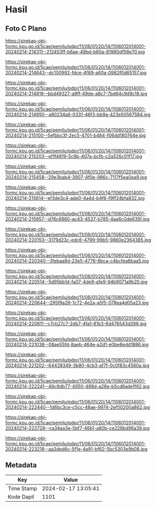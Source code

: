 # Hasil

## Foto C Plano

https://sirekap-obj-formc.kpu.go.id/5cae/pemilu/pdpr/11/06/01/20/14/1106012014001-20240214-214311--212453ff-b6ae-49bd-b60a-81980df58e70.jpg

https://sirekap-obj-formc.kpu.go.id/5cae/pemilu/pdpr/11/06/01/20/14/1106012014001-20240214-214643--dc100992-fdce-4f89-a60a-0982f0d65157.jpg

https://sirekap-obj-formc.kpu.go.id/5cae/pemilu/pdpr/11/06/01/20/14/1106012014001-20240214-214818--bbd49327-a9ff-49de-a8c7-7bd64c9d9c18.jpg

https://sirekap-obj-formc.kpu.go.id/5cae/pemilu/pdpr/11/06/01/20/14/1106012014001-20240214-214950--a80234a6-0331-46f3-bb9a-423e50567584.jpg

https://sirekap-obj-formc.kpu.go.id/5cae/pemilu/pdpr/11/06/01/20/14/1106012014001-20240214-215100--5efbbc3f-2ec5-4701-b484-f06dd180764e.jpg

https://sirekap-obj-formc.kpu.go.id/5cae/pemilu/pdpr/11/06/01/20/14/1106012014001-20240214-215203--ef1f4819-5c8b-407a-bcfb-c2a526c01f17.jpg

https://sirekap-obj-formc.kpu.go.id/5cae/pemilu/pdpr/11/06/01/20/14/1106012014001-20240214-215458--29e3bab4-3907-4f0e-986c-7117f5ea0ea9.jpg

https://sirekap-obj-formc.kpu.go.id/5cae/pemilu/pdpr/11/06/01/20/14/1106012014001-20240214-215614--ef3de3c4-ade0-4a4d-b4f6-f9ff24bfa832.jpg

https://sirekap-obj-formc.kpu.go.id/5cae/pemilu/pdpr/11/06/01/20/14/1106012014001-20240214-215957--d76c6860-ac43-4537-b785-4aa6c0de635f.jpg

https://sirekap-obj-formc.kpu.go.id/5cae/pemilu/pdpr/11/06/01/20/14/1106012014001-20240214-220153--3179d23c-edc6-4799-99b5-9860e2364385.jpg

https://sirekap-obj-formc.kpu.go.id/5cae/pemilu/pdpr/11/06/01/20/14/1106012014001-20240214-220340--3febaa8d-23e5-4776-8bca-c4bcfea8baa5.jpg

https://sirekap-obj-formc.kpu.go.id/5cae/pemilu/pdpr/11/06/01/20/14/1106012014001-20240214-220514--5d95bb1d-fa07-4de9-a1e9-94b9071a9b20.jpg

https://sirekap-obj-formc.kpu.go.id/5cae/pemilu/pdpr/11/06/01/20/14/1106012014001-20240214-220644--295f9a26-1c72-4e2a-a5f5-078ea4d05a23.jpg

https://sirekap-obj-formc.kpu.go.id/5cae/pemilu/pdpr/11/06/01/20/14/1106012014001-20240214-220811--c7cb27c7-2db7-4fa1-81b3-6d476543d286.jpg

https://sirekap-obj-formc.kpu.go.id/5cae/pemilu/pdpr/11/06/01/20/14/1106012014001-20240214-221038--08ae55fd-8aeb-464e-a2d1-e0be8edd1886.jpg

https://sirekap-obj-formc.kpu.go.id/5cae/pemilu/pdpr/11/06/01/20/14/1106012014001-20240214-221202--64428349-3b80-4cb3-af7f-0c0f83c4560a.jpg

https://sirekap-obj-formc.kpu.go.id/5cae/pemilu/pdpr/11/06/01/20/14/1106012014001-20240214-222241--46c9db77-4950-488d-a28e-b5cd6ade1f62.jpg

https://sirekap-obj-formc.kpu.go.id/5cae/pemilu/pdpr/11/06/01/20/14/1106012014001-20240214-222440--1d6bc3ce-c5cc-48ae-9974-2ef00200a862.jpg

https://sirekap-obj-formc.kpu.go.id/5cae/pemilu/pdpr/11/06/01/20/14/1106012014001-20240214-222728--ca34aa3e-5bf7-46b1-a80b-ce229bd98a39.jpg

https://sirekap-obj-formc.kpu.go.id/5cae/pemilu/pdpr/11/06/01/20/14/1106012014001-20240214-223218--aa3ded6c-5f1e-4a91-bf62-5bc5303e9b08.jpg


## Metadata

| Key        | Value               |
| ---------- | ------------------- |
| Time Stamp | 2024-02-17 13:05:41 |
| Kode Dapil | 1101                |




